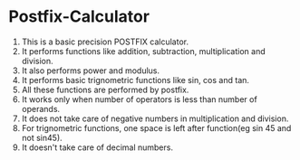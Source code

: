 # Postfix-Calculator

1. This is a basic precision POSTFIX calculator.
2. It performs functions like addition, subtraction, multiplication and division.
3. It also performs power and modulus.
4. It performs basic trignometric functions like sin, cos and tan.
5. All these functions are performed by postfix.
6. It works only when number of operators is less than number of operands.
7. It does not take care of negative numbers in multiplication and division.
8. For trignometric functions, one space is left after function(eg sin 45 and not sin45).
9. It doesn't take care of decimal numbers.
